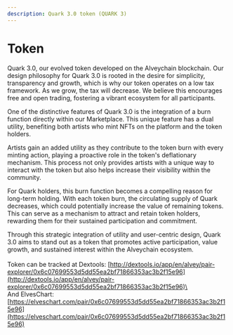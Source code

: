```yaml
---
description: Quark 3.0 token (QUARK 3)
---
```


# Token

Quark 3.0, our evolved token developed on the Alveychain blockchain. Our design philosophy for Quark 3.0 is rooted in the desire for simplicity, transparency and growth, which is why our token operates on a low tax framework. As we grow, the tax will decrease. We believe this encourages free and open trading, fostering a vibrant ecosystem for all participants.

One of the distinctive features of Quark 3.0 is the integration of a burn function directly within our Marketplace. This unique feature has a dual utility, benefiting both artists who mint NFTs on the platform and the token holders.

Artists gain an added utility as they contribute to the token burn with every minting action, playing a proactive role in the token's deflationary mechanism. This process not only provides artists with a unique way to interact with the token but also helps increase their visibility within the community.

For Quark holders, this burn function becomes a compelling reason for long-term holding. With each token burn, the circulating supply of Quark decreases, which could potentially increase the value of remaining tokens. This can serve as a mechanism to attract and retain token holders, rewarding them for their sustained participation and commitment.

Through this strategic integration of utility and user-centric design, Quark 3.0 aims to stand out as a token that promotes active participation, value growth, and sustained interest within the Alveychain ecosystem.\
\
Token can be tracked at Dextools: [http://dextools.io/app/en/alvey/pair-explorer/0x6c07699553d5dd55ea2bf71866353ac3b2f15e96](http://dextools.io/app/en/alvey/pair-explorer/0x6c07699553d5dd55ea2bf71866353ac3b2f15e96)\
\
And ElvesChart: [https://elveschart.com/pair/0x6c07699553d5dd55ea2bf71866353ac3b2f15e96](https://elveschart.com/pair/0x6c07699553d5dd55ea2bf71866353ac3b2f15e96)

